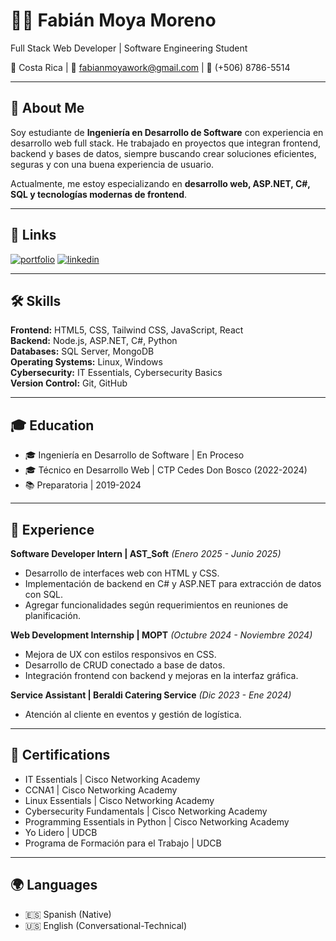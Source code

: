 # 👨‍💻 Fabián Moya Moreno

Full Stack Web Developer | Software Engineering Student  

📍 Costa Rica | 📧 fabianmoyawork@gmail.com | 📱 (+506) 8786-5514  

---

## 🚀 About Me  
Soy estudiante de **Ingeniería en Desarrollo de Software** con experiencia en desarrollo web full stack. He trabajado en proyectos que integran frontend, backend y bases de datos, siempre buscando crear soluciones eficientes, seguras y con una buena experiencia de usuario.  

Actualmente, me estoy especializando en **desarrollo web, ASP.NET, C#, SQL y tecnologías modernas de frontend**.  

---

## 🔗 Links  
[![portfolio](https://img.shields.io/badge/my_portfolio-000?style=for-the-badge&logo=ko-fi&logoColor=white)](https://katherineoelsner.com/)
[![linkedin](https://img.shields.io/badge/linkedin-0A66C2?style=for-the-badge&logo=linkedin&logoColor=white)](https://www.linkedin.com/in/fabian-moya-06f0323/)  

---

## 🛠 Skills  

**Frontend:** HTML5, CSS, Tailwind CSS, JavaScript, React  
**Backend:** Node.js, ASP.NET, C#, Python  
**Databases:** SQL Server, MongoDB  
**Operating Systems:** Linux, Windows  
**Cybersecurity:** IT Essentials, Cybersecurity Basics  
**Version Control:** Git, GitHub  

---

## 🎓 Education  
- 🎓 Ingeniería en Desarrollo de Software | En Proceso
- 🎓 Técnico en Desarrollo Web | CTP Cedes Don Bosco (2022-2024)  
- 📚 Preparatoria | 2019-2024  

---

## 💼 Experience  

**Software Developer Intern | AST_Soft** *(Enero 2025 - Junio 2025)*  
- Desarrollo de interfaces web con HTML y CSS.  
- Implementación de backend en C# y ASP.NET para extracción de datos con SQL.  
- Agregar funcionalidades según requerimientos en reuniones de planificación.  

**Web Development Internship | MOPT** *(Octubre 2024 - Noviembre 2024)*  
- Mejora de UX con estilos responsivos en CSS.  
- Desarrollo de CRUD conectado a base de datos.  
- Integración frontend con backend y mejoras en la interfaz gráfica.  

**Service Assistant | Beraldi Catering Service** *(Dic 2023 - Ene 2024)*  
- Atención al cliente en eventos y gestión de logística.  

---

## 📜 Certifications  
- IT Essentials | Cisco Networking Academy  
- CCNA1 | Cisco Networking Academy  
- Linux Essentials | Cisco Networking Academy  
- Cybersecurity Fundamentals | Cisco Networking Academy  
- Programming Essentials in Python | Cisco Networking Academy  
- Yo Lidero | UDCB  
- Programa de Formación para el Trabajo | UDCB  

---

## 🌍 Languages  
- 🇪🇸 Spanish (Native)  
- 🇺🇸 English (Conversational-Technical)  
